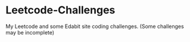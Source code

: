 # Leetcode-Challenges
My Leetcode and some Edabit site coding challenges.
(Some challenges may be incomplete)
